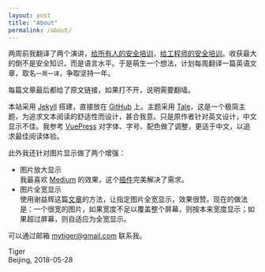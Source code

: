 ```yaml
---
layout: post
title: "About"
permalink: /about/
---
```


两周前我翻译了两个演讲，[给所有人的安全培训](http://train.eversec.cn/foreveryone)，[给工程师的安全培训](http://train.eversec.cn/forengineers)。收获最大的倒不是安全知识，而是语言水平。于是萌生一个想法，计划每周翻译一篇英语文章，取名`一周一译`，争取坚持一年。

每篇文章最后都给了原文链接，如果打不开，说明需要翻墙。

本站采用 [Jekyll](https://jekyllrb.com/) 搭建，直接放在 [GitHub](https://github.com) 上。主题采用 [Tale](https://github.com/chesterhow/tale)，这是一个极简主题，为追求文本阅读的舒适性而设计，甚合我意。只是原作者针对英文设计，中文显示不佳。我参考 [VuePress](https://vuepress.vuejs.org/) 对字体、字号、配色做了调整，更适于中文，以追求最佳阅读体验。

此外我还针对图片显示做了两个增强：

- 图片放大显示  
  我最喜欢 [Medium](https://medium.com/) 的效果，这个[插件](https://medium-zoom.francoischalifour.com/)完美解决了需求。
- 图片全宽显示  
  使用谢益辉这篇[文章](https://yihui.name/cn/2018/05/css-position/)的方法，让指定图片全宽显示，效果很赞。现在的做法是：一个很宽的图片，如果宽度不足以覆盖整个屏幕，则按本来宽度显示；如果超过屏幕，则自适应为全宽显示。

可以通过邮箱 mytiger@gmail.com 联系我。

Tiger  
Beijing, 2018-05-28
